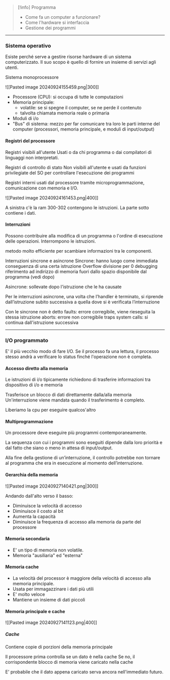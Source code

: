 >[!info] Programma
>- Come fa un computer a funzionare?
>- Come l'hardware si interfaccia
>- Gestione dei programmi

---
### Sistema operativo

Esiste perché serve a gestire risorse hardware di un sistema computerizzato.
Il suo scopo è quello di fornire un insieme di servizi agli utenti.

Sistema monoprocessore

![[Pasted image 20240924155459.png|300]]

- Processore (CPU): si occupa di tutte le computazioni
- Memoria principale: 
	- volatile: se si spegne il computer, se ne perde il contenuto
	- talvolta chiamata memoria reale o primaria
- Moduli di i/o
- "Bus" di sistema: mezzo per far comunicare tra loro le parti interne del computer (processori, memoria principale, e moduli di input/output)

#### Registri del processore

Registri visibili all'utente
Usati o da chi programma o dai compilatori di linguaggi non interpretati.

Registri di controllo di stato
Non visibili all'utente e usati da funzioni privilegiate del SO per controllare l'esecuzione dei programmi

Registri interni
usati dal processore tramite microprogrammazione, comunicazione con memoria e I/O.

![[Pasted image 20240924161453.png|400]]

A sinistra c'è la ram 
300-302 contengono le istruzioni.
La parte sotto contiene i dati.

#### Interruzioni

Possono contribuire alla modifica di un programma o l'ordine di esecuzione delle operazioni.
Interrompono le istruzioni.

metodo molto efficiente per scambiare informazioni tra le componenti.

Interruzioni sincrone e asincrone
Sincrone: hanno luogo come immediata conseguenza di una certa istruzione
Overflow
divisione per 0
debugging
riferimento ad indirizzo di memoria fuori dallo spazio disponibile dal programma
(vedi dopo)

Asincrone: sollevate dopo l'istruzione che le ha causate

Per le interruzioni asincrone, una volta che l’handler è terminato, si riprende dall’istruzione subito successiva a quella dove si è verificata l’interruzione

Con le sincrone non è detto
faults: errore corregibile, viene rieseguita la stessa istruzione
aborts: errore non corregibile
traps  system calls: si continua dall'istruzione successiva

---
### I/O programmato

E' il più vecchio modo di fare I/O.
Se il processo fa una lettura, il processo stesso andrà a verificare lo status finché l'operazione non è completa.

#### Accesso diretto alla memoria

Le istruzioni di i/o tipicamente richiedono di trasferire informazioni tra dispositivo di i/o e memoria

Trasferisce un blocco di dati direttamente dalla/alla memoria
Un'interruzione viene mandata quando il trasferimento è completo.

Liberiamo la cpu per eseguire qualcos'altro

#### Multiprogrammazione

Un processore deve eseguire più programmi contemporaneamente.

La sequenza con cui i programmi sono eseguiti dipende dalla loro priorità e dal fatto che siano o meno in attesa di input/output.

Alla fine della gestione di un’interruzione, il controllo potrebbe non tornare al programma che era in esecuzione al momento dell’interruzione.

#### Gerarchia della memoria

![[Pasted image 20240927140421.png|300]]

Andando dall'alto verso il basso:

- Diminuisce la velocità di accesso
- Diminuisce il costo al bit
- Aumenta la capacità
- Diminuisce la frequenza di accesso alla memoria da parte del processore

#### Memoria secondaria

- E' un tipo di memoria non volatile.
- Memoria "ausiliaria" ed "esterna"

#### Memoria cache

- La velocità del processor è maggiore della velocità di accesso alla memoria principale.
- Usata per immagazzinare i dati più utili
- E' molto veloce
- Mantiene un insieme di dati piccoli

#### Memoria principale e cache

![[Pasted image 20240927141123.png|400]]

##### Cache

Contiene copie di porzioni della memoria principale

Il processore prima controlla se un dato è nella cache
Se no, il corrispondente blocco di memoria viene caricato nella cache

E' probabile che il dato appena caricato serva ancora nell'immediato futuro.

